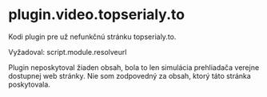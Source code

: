 # plugin.video.topserialy.to

Kodi plugin pre už nefunkčnú stránku topserialy.to.

Vyžadoval: script.module.resolveurl

Plugin neposkytoval žiaden obsah, bola to len simulácia prehliadača verejne dostupnej web stránky. Nie som zodpovedný za obsah, ktorý táto stránka poskytovala.